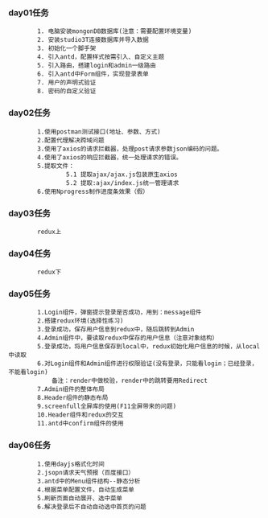 ### day01任务
			1. 电脑安装mongonDB数据库(注意：需要配置环境变量)
			2. 安装studio3T连接数据库并导入数据
			3. 初始化一个脚手架
			4. 引入antd，配置样式按需引入、自定义主题
			5. 引入路由，搭建login和admin一级路由
			6. 引入antd中Form组件，实现登录表单
			7. 用户的声明式验证
			8. 密码的自定义验证

### day02任务
			1.使用postman测试接口(地址、参数、方式)
			2.配置代理解决跨域问题
			3.使用了axios的请求拦截器，处理post请求参数json编码的问题。
			4.使用了axios的响应拦截器，统一处理请求的错误。
			5.提取文件：
					5.1 提取ajax/ajax.js包装原生axios
					5.2 提取:ajax/index.js统一管理请求
			6.使用Nprogress制作进度条效果（假）

### day03任务
			redux上

### day04任务
			redux下

### day05任务
			1.Login组件，弹窗提示登录是否成功，用到：message组件
			2.搭建redux环境(选择性练习)
			3.登录成功，保存用户信息到redux中，随后跳转到Admin
			4.Admin组件中，要读取redux中保存的用户信息（注意对象结构）
			5.登录成功，将用户信息保存到local中，redux初始化用户信息的时候，从local中读取
			6.对Login组件和Admin组件进行权限验证(没有登录，只能看login；已经登录，不能看login)
				备注：render中做校验，render中的跳转要用Redirect
			7.Admin组件的整体布局
			8.Header组件的静态布局
			9.screenfull全屏库的使用(F11全屏带来的问题)
			10.Header组件和redux的交互
			11.antd中confirm组件的使用

### day06任务
			1.使用dayjs格式化时间
			2.jsopn请求天气预报（百度接口）
			3.antd中的Menu组件结构--静态分析
			4.根据菜单配置文件，自动生成菜单
			5.刷新页面自动展开、选中菜单
			6.解决登录后不自动自动选中首页的问题

